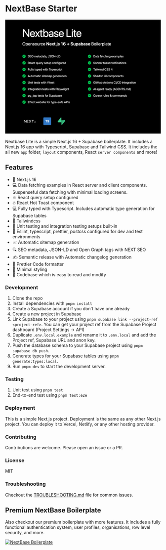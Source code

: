 # NextBase Starter

![NextBase Lite Open Source Free Boilerplate](https://github.com/imbhargav5/nextbase-nextjs-supabase-starter/blob/main/.github/litebanner.png?raw=true)

Nextbase Lite is a simple Next.js 16 + Supabase boilerplate. It includes a Next.js 16 app with Typescript, Supabase and Tailwind CSS. It includes the all new `app` folder, `layout` components, React `server components` and more!

## Features

- 🚀 Next.js 16
- 💻 Data fetching examples in React server and client components. Suspenseful data fetching with minimal loading screens.
- ⚛️ React query setup configured
- 🔥 React Hot Toast component
- 💻 Fully typed with Typescript. Includes automatic type generation for Supabase tables
- 🎨 Tailwindcss
- 🧪 Unit testing and integration testing setups built-in
- 💚 Eslint, typescript, prettier, postcss configured for dev and test environments
- 📈 Automatic sitemap generation
- 🔍 SEO metadata, JSON-LD and Open Graph tags with NEXT SEO
- ✍️ Semantic release with Automatic changelog generation
- 🎨 Prettier Code formatter
- 💎 Minimal styling
- 📖 Codebase which is easy to read and modify

### Development

1. Clone the repo
2. Install dependencies with `pnpm install`
3. Create a Supabase account if you don't have one already
4. Create a new project in Supabase
5. Link Supabase to your project using `pnpm supabase link --project-ref <project-ref>`. You can get your project ref from the Supabase Project dashboard (Project Settings -> API)
6. Duplicate `.env.local.example` and rename it to `.env.local` and add the Project ref, Supabase URL and anon key.
7. Push the database schema to your Supabase project using `pnpm supabase db push`.
8. Generate types for your Supabase tables using `pnpm generate:types:local`.
9. Run `pnpm dev` to start the development server.

### Testing

1. Unit test using `pnpm test`
2. End-to-end test using `pnpm test:e2e`

### Deployment

This is a simple Next.js project. Deployment is the same as any other Next.js project. You can deploy it to Vercel, Netlify, or any other hosting provider.

### Contributing

Contributions are welcome. Please open an issue or a PR.

### License

MIT

### Troubleshooting

Checkout the [TROUBLESHOOTING.md](./TROUBLESHOOTING.md) file for common issues.

## Premium NextBase Boilerplate

Also checkout our premium boilerplate with more features. It includes a fully functional authentication system, user profiles, organisations, row level security, and more.

[![NextBase Boilerplate](https://github.com/imbhargav5/nextbase-nextjs-supabase-starter/blob/main/.github/banner.png?raw=true)](https://usenextbase.com)
